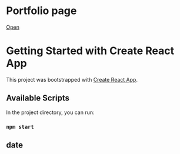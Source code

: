 # Portfolio page

<a href="https://radiant-chebakia-685c82.netlify.app/" target="_blank">Open</a>

# Getting Started with Create React App

This project was bootstrapped with [Create React App](https://github.com/facebook/create-react-app).

## Available Scripts

In the project directory, you can run:

### `npm start`

## date
